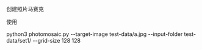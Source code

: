 创建照片马赛克

使用

python3 photomosaic.py --target-image test-data/a.jpg --input-folder test-data/set1/ --grid-size 128 128
